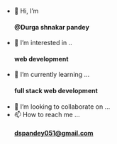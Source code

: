 - 👋 Hi, I’m <h4> @Durga shnakar pandey</h4>
- 👀 I’m interested in ..<h4>web development</h4>
- 🌱 I’m currently learning ...<h4>full stack web development</h4>
- 💞️ I’m looking to collaborate on ...
- 📫 How to reach me ...<h4>dspandey051@gmail.com<h4>
 

<!---
Durga45/Durga45 is a ✨ special ✨ repository because its `README.md` (this file) appears on your GitHub profile.
You can click the Preview link to take a look at your changes.
--->
